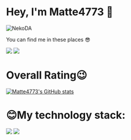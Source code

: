 # Hey, I'm Matte4773 👋

![NekoDA](https://user-images.githubusercontent.com/10679055/128811821-2c8b1822-602b-46d9-884b-20c9d65f649d.gif)

You can find me in these places 😎

[![](https://img.shields.io/badge/-blackunlocksky@gmail.com-911318?style=flat-square&logo=Mail.RU&logoColor=white)](mailto:blackunlocksky@gmail.com)
[![](https://img.shields.io/badge/Discord/Matte4773-6666FF?style=flat-square&logo=Discord&logoColor=0066FF)](https://discord.com/channels/@me/814091528984461323)

# Overall Rating😉
[![Matte4773's GitHub stats](https://github-readme-stats.vercel.app/api?username=Matte4773&show_icons=true&theme=synthwave)](https://github.com/anuraghazra/github-readme-stats)

# 😊My technology stack:
[![](https://img.shields.io/badge/Windows-10-2376bc?style=flat-square&logo=windows)](https://www.microsoft.com/windows/get-windows-10)
[![](https://img.shields.io/badge/IDE-Visual%20Studio%20Code-blue?style=flat-square&logo=visual-studio-code)](https://code.visualstudio.com/)
<!--
**Matte4773/Matte4773** is a ✨ _special_ ✨ repository because its `README.md` (this file) appears on your GitHub profile.

Here are some ideas to get you started:

- 🔭 I’m currently working on ...
- 🌱 I’m currently learning ...
- 👯 I’m looking to collaborate on ...
- 🤔 I’m looking for help with ...
- 💬 Ask me about ...
- 📫 How to reach me: ...
- 😄 Pronouns: ...
- ⚡ Fun fact: ...
-->
